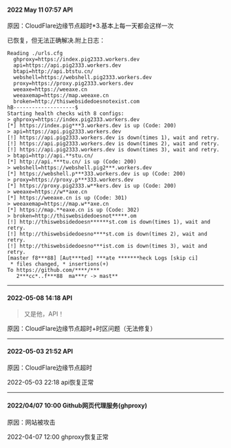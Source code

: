 #### 2022 May 11 07:57 API

原因：CloudFlare边缘节点超时*3.基本上每一天都会这样一次

已恢复，但无法正确解决.附上日志：
```
Reading ./urls.cfg
  ghproxy=https://index.pig2333.workers.dev
  api=https://api.pig2333.workers.dev
  btapi=http://api.btstu.cn/
  webshell=https://webshell.pig2333.workers.dev
  proxy=https://proxy.pig2333.workers.dev
  weeaxe=https://weeaxe.cn
  weeaxemap=https://map.weeaxe.cn
  broken=http://thiswebsidedoesnotexist.com
hB--------------------$
Starting health checks with 8 configs:
> ghproxy=https://index.pig2333.workers.dev
[*] https://index.pig***3.workers.dev is up (Code: 200)
> api=https://api.pig2333.workers.dev
[!] https://api.pig2333.workers.dev is down(times 1), wait and retry.
[!] https://api.pig2333.workers.dev is down(times 2), wait and retry.
[!] https://api.pig2333.workers.dev is down(times 3), wait and retry.
> btapi=http://api.**stu.cn/
[*] http://api.***tu.cn/ is up (Code: 200)
> webshell=https://webshell.pig2***.workers.dev
[*] https://webshell.p***333.workers.dev is up (Code: 200)
> proxy=https://proxy.p***333.workers.dev
[*] https://proxy.pig2333.w**kers.dev is up (Code: 200)
> weeaxe=https://w**axe.cn
[*] https://weeaxe.cn is up (Code: 301)
> weeaxemap=https://map.w**axe.cn
[*] https://map.**eaxe.cn is up (Code: 302)
> broken=http://thiswebsidedoesnot*****.om
[!] http://thiswebsidedoesn******st.com is down(times 1), wait and retry.
[!] http://thiswebsidedoesno****st.com is down(times 2), wait and retry.
[!] http://thiswebsidedoesno***ist.com is down(times 3), wait and retry.
[master f8***88] [Aut***ted] ***ate *******heck Logs [skip ci]
 * files changed, * insertions(+)
To https://github.com/****/***
   2***cc*..f***88  ma***r -> mast**
```

---
#### 2022-05-08 14:18 API
> 又是他，API！

原因：CloudFlare边缘节点超时+时区问题（无法修复）

---
#### 2022-05-03 21:52 API

原因：CloudFlare边缘节点超时

2022-05-03 22:18 api恢复正常

---
#### 2022/04/07 10:00 Github网页代理服务(ghproxy)

原因：网站被攻击

2022-04-07 12:00 ghproxy恢复正常
